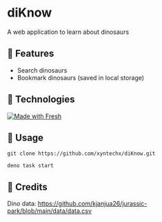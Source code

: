 # diKnow
A web application to learn about dinosaurs

## 🚀 Features
- Search dinosaurs
- Bookmark dinosaurs (saved in local storage)

## 🤖 Technologies
[![Made with Fresh](https://fresh.deno.dev/fresh-badge.svg)](https://fresh.deno.dev)

## 🔨 Usage
```
git clone https://github.com/xyntechx/diKnow.git
```
```
deno task start
```

## 📇 Credits
Dino data: https://github.com/kjanjua26/jurassic-park/blob/main/data/data.csv
